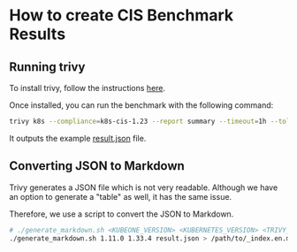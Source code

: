 # How to create CIS Benchmark Results

## Running trivy

To install trivy, follow the instructions [here](https://trivy.dev/latest/getting-started/installation/).

Once installed, you can run the benchmark with the following command:

```bash
trivy k8s --compliance=k8s-cis-1.23 --report summary --timeout=1h --tolerations node-role.kubernetes.io/control-plane="":NoSchedule --format json --output result.json
```

It outputs the example [result.json](./result.json) file.

## Converting JSON to Markdown

Trivy generates a JSON file which is not very readable. Although we have an option to generate a "table" as well, it has the same issue.

Therefore, we use a script to convert the JSON to Markdown.

```bash
# ./generate_markdown.sh <KUBEONE_VERSION> <KUBERNETES_VERSION> <TRIVY_OUTPUT_JSON_FILE>
./generate_markdown.sh 1.11.0 1.33.4 result.json > /path/to/_index.en.md
```
